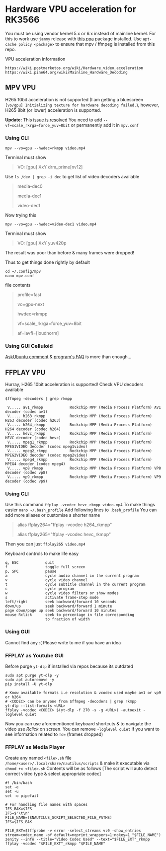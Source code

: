 # Hardware VPU acceleration for RK3566
You must be using vendor kernel 5.x or 6.x instead of mainline kernel. For this to work use `jammy` release with [this ppa](https://github.com/defencedog/orangepi3b_v2.1/blob/main/Orangepi-3B%20rk3566-5.10.160-panfrost/README.md#gpu-vpu-acceleration) package installed. Use `apt-cache policy <package>` to ensure that mpv / ffmpeg is installed from this repo.

VPU acceleration information
```
https://wiki.postmarketos.org/wiki/Hardware_video_acceleration
https://wiki.pine64.org/wiki/Mainline_Hardware_Decoding
```
## MPV VPU
H265 10bit acceleration is not supported (I am getting a bluescreen `[vo/gpu] Initializing texture for hardware decoding failed.`), however, H265 8bit (or lower) acceleration is supported. 

**Update:** This [issue is resolved](https://github.com/nyanmisaka/ffmpeg-rockchip/issues/109#issuecomment-2359644474) You need to add `--vf=scale_rkrga=force_yuv=8bit` or permanently add it in `mpv.conf`
### Using CLI
```
mpv --vo=gpu --hwdec=rkmpp video.mp4
```
Terminal must show
> VO: [gpu] XxY drm_prime[nv12]

Use `ls /dev | grep -i dec` to get list of video decoders available
> media-dec0
> 
> media-dec1
> 
> video-dec1

Now trying this
```
mpv --vo=gpu --hwdec=video-dec1 video.mp4
```
Terminal must show
> VO: [gpu] XxY yuv420p

The result was poor than before & many frames were dropped!

Thus to get things done rightly by default
```
cd ~/.config/mpv
nano mpv.conf
```
file contents
> profile=fast
> 
> vo=gpu-next
> 
> hwdec=rkmpp
> 
> vf=scale_rkrga=force_yuv=8bit
> 
> af=lavfi=[loudnorm]
> 

### Using GUI Celluloid
[AskUbuntu comment](https://askubuntu.com/a/1330777) & [program's FAQ](https://celluloid-player.github.io/faq.html) is more than enough...

## FFPLAY VPU
Hurray, H265 10bit acceleration is supported! Check VPU decoders available
```
$ffmpeg -decoders | grep rkmpp

 V..... av1_rkmpp            Rockchip MPP (Media Process Platform) AV1 decoder (codec av1)
 V..... h263_rkmpp           Rockchip MPP (Media Process Platform) H263 decoder (codec h263)
 V..... h264_rkmpp           Rockchip MPP (Media Process Platform) H264 decoder (codec h264)
 V..... hevc_rkmpp           Rockchip MPP (Media Process Platform) HEVC decoder (codec hevc)
 V..... mpeg1_rkmpp          Rockchip MPP (Media Process Platform) MPEG1VIDEO decoder (codec mpeg1video)
 V..... mpeg2_rkmpp          Rockchip MPP (Media Process Platform) MPEG2VIDEO decoder (codec mpeg2video)
 V..... mpeg4_rkmpp          Rockchip MPP (Media Process Platform) MPEG4 decoder (codec mpeg4)
 V..... vp8_rkmpp            Rockchip MPP (Media Process Platform) VP8 decoder (codec vp8)
 V..... vp9_rkmpp            Rockchip MPP (Media Process Platform) VP9 decoder (codec vp9)
```
### Using CLI
Use this command `ffplay -vcodec hevc_rkmpp video.mp4` To make things easier `nano ~/.bash_profile` Add following lines to `.bash_profile` You can add more aliases or customise a shorter name

> alias ffplay264="ffplay -vcodec h264_rkmpp"
> 
> alias ffplay265="ffplay -vcodec hevc_rkmpp"

Then you can just `ffplay265 video.mp4`

Keyboard controls to make life easy
```
q, ESC            quit
f                 toggle full screen
p, SPC            pause
a                 cycle audio channel in the current program
v                 cycle video channel
t                 cycle subtitle channel in the current program
c                 cycle program
w                 cycle video filters or show modes
s                 activate frame-step mode
left/right        seek backward/forward 10 seconds
down/up           seek backward/forward 1 minute
page down/page up seek backward/forward 10 minutes
mouse Rclick      seek to percentage in file corresponding 
                  to fraction of width
```
### Using GUI
Cannot find any :( Please write to me if you have an idea

### FFPLAY as Youtube GUI
Before purge `yt-dlp` if installed via repos because its outdated
```
sudo apt purge yt-dlp -y
sudo apt autoremove -y
pip install -U yt-dlp

# Know available formats i.e resolution & vcodec used maybe av1 or vp9 or h264
# <CODEC> can be anyone from $ffmpeg -decoders | grep rkmpp
yt-dlp --list-formats <URL>
ffplay -vcodec <CODEC> $(yt-dlp -f 270 -s -g <URL>) -autoexit -loglevel quiet
```
Now you can use aforementioned keyboard shortcuts & to navigate the video use _Rclick_ on screen. You can remove `-loglevel quiet` if you want to see information related to `fd=` (frames dropped)

### FFPLAY as Media Player
Create any named `<file>.sh` file `/home/<user>/.local/share/nautilus/scripts` & make it executable via `chmod +x <file>.sh` Contents will be as follows [The script will auto detect correct video type & select appropriate codec]
```
#! /bin/bash
set -e
set -u
set -o pipefail

# For handling file names with spaces
IFS_BAK=$IFS
IFS=$'\t\n'
FILE_NAME=($NAUTILUS_SCRIPT_SELECTED_FILE_PATHS)
IFS=$IFS_BAK

FILE_EXT=$(ffprobe -v error -select_streams v:0 -show_entries stream=codec_name -of default=noprint_wrappers=1:nokey=1 "$FILE_NAME")
zenity --info --title="Video Codec Used" --text="$FILE_EXT"_rkmpp
ffplay -vcodec "$FILE_EXT"_rkmpp "$FILE_NAME"

```


